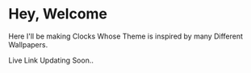# Hey, Welcome
Here I'll be making Clocks Whose Theme is inspired by many Different Wallpapers.

Live Link Updating Soon..